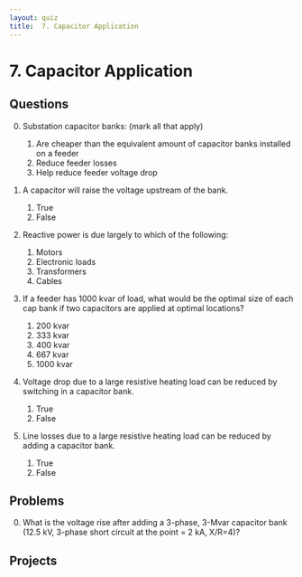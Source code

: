```yaml
---
layout: quiz
title:  7. Capacitor Application
---
```


# 7. Capacitor Application

## Questions

0. Substation capacitor banks: (mark all that apply)

   1. Are cheaper than the equivalent amount of capacitor banks installed on a feeder
   1. Reduce feeder losses
   1. Help reduce feeder voltage drop

0. A capacitor will raise the voltage upstream of the bank.

   1. True
   1. False

0. Reactive power is due largely to which of the following:

   1. Motors
   1. Electronic loads
   1. Transformers
   1. Cables

0. If a feeder has 1000 kvar of load, what would be the optimal size
   of each cap bank if two capacitors are applied at optimal
   locations?
   
   1. 200 kvar
   1. 333 kvar
   1. 400 kvar
   1. 667 kvar
   1. 1000 kvar

0. Voltage drop due to a large resistive heating load can be reduced
   by switching in a capacitor bank.
   
   1. True
   1. False

0. Line losses due to a large resistive heating load can be reduced by
   adding a capacitor bank.
   
   1. True
   1. False


## Problems

0. What is the voltage rise after adding a 3-phase, 3-Mvar capacitor
   bank (12.5 kV, 3-phase short circuit at the point = 2 kA, X/R=4)?

## Projects
